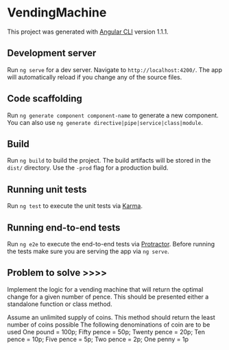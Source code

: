 # VendingMachine

This project was generated with [Angular CLI](https://github.com/angular/angular-cli) version 1.1.1.

## Development server

Run `ng serve` for a dev server. Navigate to `http://localhost:4200/`. The app will automatically reload if you change any of the source files.

## Code scaffolding

Run `ng generate component component-name` to generate a new component. You can also use `ng generate directive|pipe|service|class|module`.

## Build

Run `ng build` to build the project. The build artifacts will be stored in the `dist/` directory. Use the `-prod` flag for a production build.

## Running unit tests

Run `ng test` to execute the unit tests via [Karma](https://karma-runner.github.io).

## Running end-to-end tests

Run `ng e2e` to execute the end-to-end tests via [Protractor](http://www.protractortest.org/).
Before running the tests make sure you are serving the app via `ng serve`.


## Problem to solve >>>>
Implement the logic for a vending machine that will return the optimal change for a given number of pence.
This should be presented either a standalone function or class method.

Assume an unlimited supply of coins.
This method should return the least number of coins possible
The following denominations of coin are to be used
One pound = 100p; Fifty pence = 50p; Twenty pence = 20p; Ten pence = 10p; Five pence = 5p; Two pence = 2p; One penny = 1p
